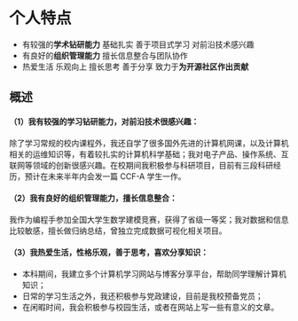 # 个人特点

- 有较强的**学术钻研能力**  基础扎实 善于项目式学习 对前沿技术感兴趣
- 有良好的**组织管理能力**  擅长信息整合与团队协作
- 热爱生活  乐观向上  擅长思考  善于分享 致力于**为开源社区作出贡献**

## 概述

#### （1）我有较强的学习钻研能力，对前沿技术很感兴趣：

除了学习常规的校内课程外，我还自学了很多国外先进的计算机网课，以及计算机相关的运维知识等，有着较扎实的计算机科学基础；我对电子产品、操作系统、互联网等领域的创新很感兴趣。在校期间我积极参与科研项目，目前有三段科研经历，预计在未来半年内会发一篇 CCF-A 学生一作。

#### （2）我有良好的组织管理能力，擅长信息整合：
我作为编程手参加全国大学生数学建模竞赛，获得了省级一等奖；我对数据和信息比较敏感，擅长做归纳总结，曾独立完成数据可视化相关项目。

#### （3）我热爱生活，性格乐观，善于思考，喜欢分享知识：
- 本科期间，我建立多个计算机学习网站与博客分享平台，帮助同学理解计算机知识； 
- 日常的学习生活之外，我还积极参与党政建设，目前是我校预备党员；
- 在闲暇时间，我会积极参与校园生活，或者在网站上写一些有意义的文章。